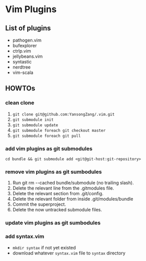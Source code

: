 # Vim Plugins

## List of plugins

* pathogen.vim
* bufexplorer
* ctrlp.vim
* jellybeans.vim
* syntastic
* nerdtree
* vim-scala

## HOWTOs

### clean clone
1. `git clone git@github.com:YansongZang/.vim.git`
2. `git submodule init`
3. `git submodule update`
4. `git submodule foreach git checkout master`
5. `git submodule foreach git pull`

### add vim plugins as git submodules
`cd bundle && git submodule add <git@git-host:git-repository>`

### remove vim plugins as git sumbodules

1. Run git rm --cached bundle/submodule (no trailing slash).
2. Delete the relevant line from the .gitmodules file.
3. Delete the relevant section from .git/config.
4. Delete the relevant folder from inside .git/modules/bundle
5. Commit the superproject.
6. Delete the now untracked submodule files.

### update vim plugins as git sumbodules

### add syntax.vim

* `mkdir syntax` if not yet existed
* download whatever `syntax.vim` file to `syntax` directory
